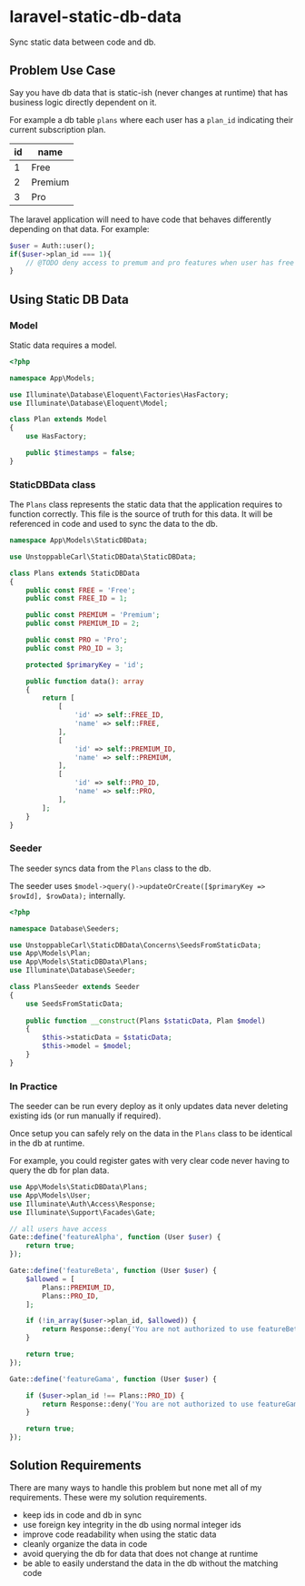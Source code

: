 # laravel-static-db-data

Sync static data between code and db.

## Problem Use Case

Say you have db data that is static-ish (never changes at runtime) that has business logic directly dependent on it. 

For example a db table `plans` where each user has a `plan_id` indicating their current subscription plan.

id | name
--- | ---
1 | Free
2 | Premium
3 | Pro

The laravel application will need to have code that behaves differently depending on that data. For example:

```php
$user = Auth::user();
if($user->plan_id === 1){
    // @TODO deny access to premum and pro features when user has free plan
}

```

## Using Static DB Data

### Model 

Static data requires a model.

```php
<?php

namespace App\Models;

use Illuminate\Database\Eloquent\Factories\HasFactory;
use Illuminate\Database\Eloquent\Model;

class Plan extends Model
{
    use HasFactory;

    public $timestamps = false;
}
```

### StaticDBData class

The `Plans` class represents the static data that the application requires to function correctly. This file is the source of truth for this data. It will be referenced in code and used to sync the data to the db.

```php
namespace App\Models\StaticDBData;

use UnstoppableCarl\StaticDBData\StaticDBData;

class Plans extends StaticDBData
{
    public const FREE = 'Free';
    public const FREE_ID = 1;

    public const PREMIUM = 'Premium';
    public const PREMIUM_ID = 2;

    public const PRO = 'Pro';
    public const PRO_ID = 3;

    protected $primaryKey = 'id';

    public function data(): array
    {
        return [
            [
                'id' => self::FREE_ID,
                'name' => self::FREE,
            ],
            [
                'id' => self::PREMIUM_ID,
                'name' => self::PREMIUM,
            ],
            [
                'id' => self::PRO_ID,
                'name' => self::PRO,
            ],
        ];
    }
}
```

### Seeder

The seeder syncs data from the `Plans` class to the db. 

The seeder uses `$model->query()->updateOrCreate([$primaryKey => $rowId], $rowData);` internally.

```php
<?php

namespace Database\Seeders;

use UnstoppableCarl\StaticDBData\Concerns\SeedsFromStaticData;
use App\Models\Plan;
use App\Models\StaticDBData\Plans;
use Illuminate\Database\Seeder;

class PlansSeeder extends Seeder
{
    use SeedsFromStaticData;
    
    public function __construct(Plans $staticData, Plan $model)
    {
        $this->staticData = $staticData;
        $this->model = $model;
    }
}
```

### In Practice

The seeder can be run every deploy as it only updates data never deleting existing ids (or run manually if required).

Once setup you can safely rely on the data in the `Plans` class to be identical in the db at runtime. 

For example, you could register gates with very clear code never having to query the db for plan data.

```php
use App\Models\StaticDBData\Plans;
use App\Models\User;
use Illuminate\Auth\Access\Response;
use Illuminate\Support\Facades\Gate;

// all users have access
Gate::define('featureAlpha', function (User $user) {
    return true;
});

Gate::define('featureBeta', function (User $user) {
    $allowed = [
        Plans::PREMIUM_ID,
        Plans::PRO_ID,
    ];

    if (!in_array($user->plan_id, $allowed)) {
        return Response::deny('You are not authorized to use featureBeta. Upgrade to a Premium or Pro account for access.');
    }

    return true;
});

Gate::define('featureGama', function (User $user) {

    if ($user->plan_id !== Plans::PRO_ID) {
        return Response::deny('You are not authorized to use featureGama. Upgrade to a Pro account for access.');
    }

    return true;
});
```

## Solution Requirements
There are many ways to handle this problem but none met all of my requirements. These were my solution requirements.

 - keep ids in code and db in sync
 - use foreign key integrity in the db using normal integer ids
 - improve code readability when using the static data
 - cleanly organize the data in code
 - avoid querying the db for data that does not change at runtime
 - be able to easily understand the data in the db without the matching code
